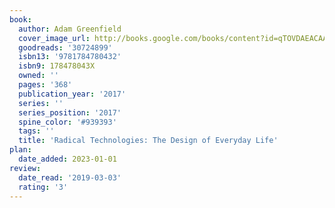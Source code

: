 ```yaml
---
book:
  author: Adam Greenfield
  cover_image_url: http://books.google.com/books/content?id=qTOVDAEACAAJ&printsec=frontcover&img=1&zoom=1&source=gbs_api
  goodreads: '30724899'
  isbn13: '9781784780432'
  isbn9: 178478043X
  owned: ''
  pages: '368'
  publication_year: '2017'
  series: ''
  series_position: '2017'
  spine_color: '#939393'
  tags: ''
  title: 'Radical Technologies: The Design of Everyday Life'
plan:
  date_added: 2023-01-01
review:
  date_read: '2019-03-03'
  rating: '3'
---
```

